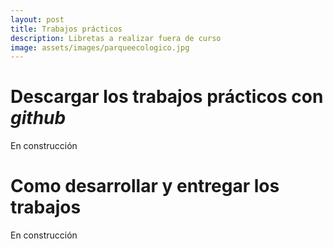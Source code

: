 ```yaml
---
layout: post
title: Trabajos prácticos
description: Libretas a realizar fuera de curso
image: assets/images/parqueecologico.jpg
---
```


# Descargar los trabajos prácticos con *github*

En construcción

# Como desarrollar y entregar los trabajos

En construcción
